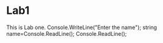 # Lab1
This is Lab one.
Console.WriteLine("Enter the name");
string name=Console.ReadLine();
Console.ReadLine();
